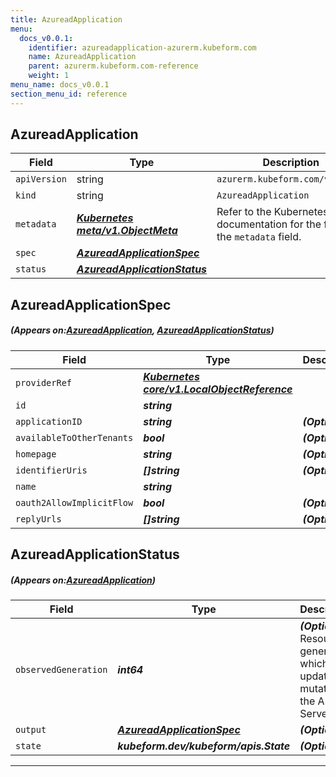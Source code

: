 ```yaml
---
title: AzureadApplication
menu:
  docs_v0.0.1:
    identifier: azureadapplication-azurerm.kubeform.com
    name: AzureadApplication
    parent: azurerm.kubeform.com-reference
    weight: 1
menu_name: docs_v0.0.1
section_menu_id: reference
---
```


## AzureadApplication
| Field | Type | Description |
| ------ | ----- | ----------- |
| `apiVersion` | string | `azurerm.kubeform.com/v1alpha1` |
|    `kind` | string | `AzureadApplication` |
| `metadata` | ***[Kubernetes meta/v1.ObjectMeta](https://kubernetes.io/docs/reference/generated/kubernetes-api/v1.13/#objectmeta-v1-meta)***|Refer to the Kubernetes API documentation for the fields of the `metadata` field.|
| `spec` | ***[AzureadApplicationSpec](#AzureadApplicationSpec)***||
| `status` | ***[AzureadApplicationStatus](#AzureadApplicationStatus)***||
## AzureadApplicationSpec
##### (Appears on:[AzureadApplication](#AzureadApplication), [AzureadApplicationStatus](#AzureadApplicationStatus))
| Field | Type | Description |
| ------ | ----- | ----------- |
| `providerRef` | ***[Kubernetes core/v1.LocalObjectReference](https://kubernetes.io/docs/reference/generated/kubernetes-api/v1.13/#localobjectreference-v1-core)***||
| `id` | ***string***||
| `applicationID` | ***string***| ***(Optional)*** |
| `availableToOtherTenants` | ***bool***| ***(Optional)*** |
| `homepage` | ***string***| ***(Optional)*** |
| `identifierUris` | ***[]string***| ***(Optional)*** |
| `name` | ***string***||
| `oauth2AllowImplicitFlow` | ***bool***| ***(Optional)*** |
| `replyUrls` | ***[]string***| ***(Optional)*** |
## AzureadApplicationStatus
##### (Appears on:[AzureadApplication](#AzureadApplication))
| Field | Type | Description |
| ------ | ----- | ----------- |
| `observedGeneration` | ***int64***| ***(Optional)*** Resource generation, which is updated on mutation by the API Server.|
| `output` | ***[AzureadApplicationSpec](#AzureadApplicationSpec)***| ***(Optional)*** |
| `state` | ***kubeform.dev/kubeform/apis.State***| ***(Optional)*** |
---

